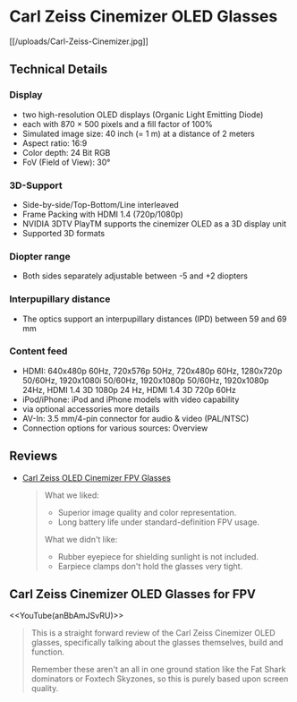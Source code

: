 # Carl Zeiss Cinemizer OLED Glasses

[[/uploads/Carl-Zeiss-Cinemizer.jpg]]

## Technical Details

### Display 

* two high-resolution OLED displays (Organic Light Emitting Diode)
* each with 870 × 500 pixels and a fill factor of 100%
* Simulated image size: 40 inch (= 1 m) at a distance of 2 meters
* Aspect ratio: 16:9
* Color depth: 24 Bit RGB
* FoV (Field of View): 30°

### 3D-Support

* Side-by-side/Top-Bottom/Line interleaved
* Frame Packing with HDMI 1.4 (720p/1080p)
* NVIDIA 3DTV PlayTM supports the cinemizer OLED as a 3D display unit
* Supported 3D formats

### Diopter range 

* Both sides separately adjustable between -5 and +2 diopters

### Interpupillary distance 

* The optics support an interpupillary distances (IPD) between 59 and 69 mm

### Content feed  

* HDMI: 640x480p 60Hz, 720x576p 50Hz, 720x480p 60Hz, 1280x720p 50/60Hz, 1920x1080i 50/60Hz, 1920x1080p 50/60Hz, 1920x1080p 24Hz, HDMI 1.4 3D 1080p 24 Hz, HDMI 1.4 3D 720p 60Hz
* iPod/iPhone: iPod and iPhone models with video capability
* via optional accessories more details
* AV-In: 3.5 mm/4-pin connector for audio & video (PAL/NTSC)
* Connection options for various sources: Overview
## Reviews

* [Carl Zeiss OLED Cinemizer FPV Glasses](http://www.rcgroups.com/forums/showthread.php?t=2079277)

  > What we liked:
  >
  > * Superior image quality and color representation.
  > * Long battery life under standard-definition FPV usage.
  >
  > What we didn't like:
  >
  > * Rubber eyepiece for shielding sunlight is not included.
  > * Earpiece clamps don't hold the glasses very tight.

## Carl Zeiss Cinemizer OLED Glasses for FPV

<<YouTube(anBbAmJSvRU)>>

> This is a straight forward review of the Carl Zeiss Cinemizer OLED glasses, specifically talking about the glasses themselves, build and function.
>
> Remember these aren't an all in one ground station like the Fat Shark dominators or Foxtech Skyzones, so this is purely based upon screen quality.